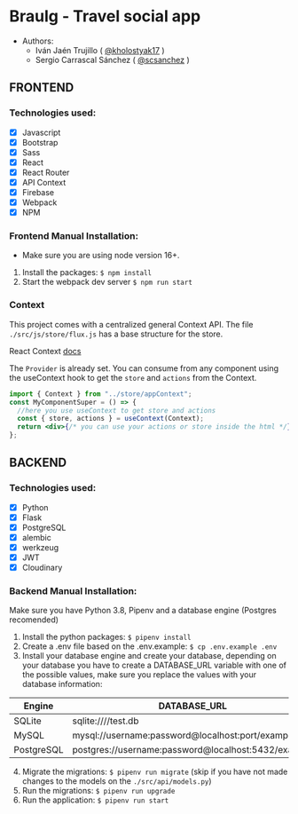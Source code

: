 # Braulg - Travel social app

- Authors:
  - Iván Jaén Trujillo ( [@kholostyak17](https://github.com/kholostyak17) )
  - Sergio Carrascal Sánchez ( [@scsanchez](https://github.com/scsanchez) )
## **FRONTEND**

### Technologies used:
- [X] Javascript
- [X] Bootstrap
- [X] Sass
- [X] React
- [X] React Router
- [X] API Context
- [X] Firebase
- [X] Webpack
- [X] NPM

### Frontend Manual Installation:

- Make sure you are using node version 16+.

1. Install the packages: `$ npm install`
2. Start the webpack dev server `$ npm run start`

### Context

This project comes with a centralized general Context API. The file `./src/js/store/flux.js` has a base structure for the store.

React Context [docs](https://reactjs.org/docs/context.html)

The `Provider` is already set. You can consume from any component using the useContext hook to get the `store` and `actions` from the Context.

```jsx
import { Context } from "../store/appContext";
const MyComponentSuper = () => {
  //here you use useContext to get store and actions
  const { store, actions } = useContext(Context);
  return <div>{/* you can use your actions or store inside the html */}</div>;
};
```

## **BACKEND**

### Technologies used:
- [X] Python
- [X] Flask
- [X] PostgreSQL
- [X] alembic
- [X] werkzeug
- [X] JWT
- [X] Cloudinary

### Backend Manual Installation:

Make sure you have Python 3.8, Pipenv and a database engine (Postgres recomended)

1. Install the python packages: `$ pipenv install`
2. Create a .env file based on the .env.example: `$ cp .env.example .env`
3. Install your database engine and create your database, depending on your database you have to create a DATABASE_URL variable with one of the possible values, make sure you replace the values with your database information:

| Engine    | DATABASE_URL                                        |
| --------- | --------------------------------------------------- |
| SQLite    | sqlite:////test.db                                  |
| MySQL     | mysql://username:password@localhost:port/example    |
| PostgreSQL| postgres://username:password@localhost:5432/example |

4. Migrate the migrations: `$ pipenv run migrate` (skip if you have not made changes to the models on the `./src/api/models.py`)
5. Run the migrations: `$ pipenv run upgrade`
6. Run the application: `$ pipenv run start`